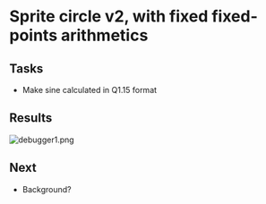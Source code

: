 # Sprite circle v2, with fixed fixed-points arithmetics

## Tasks

* Make sine calculated in Q1.15 format

## Results

![debugger1.png](images/debugger.gif)

## Next
* Background?